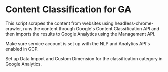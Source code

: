 # Content Classification for GA

This script scrapes the content from websites using headless-chrome-crawler, runs the content through Google's Content Classification API and then imports the results to Google Analytics using the Management API.

Make sure service account is set up with the NLP and Analytics API's enabled in GCP.

Set up Data Import and Custom Dimension for the classification category in Google Analytics.
